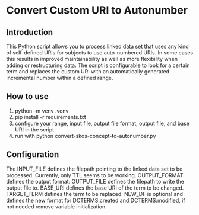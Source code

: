# Convert Custom URI to Autonumber

## Introduction

This Python script allows you to process linked data set that uses any kind of self-defined URIs for subjects to use auto-numbered URIs. In some cases this results in improved maintainability as well as more flexibility when adding or restructuring data. The script is configurable to look for a certain term and replaces the custom URI with an automatically generated incremental number within a defined range. 

## How to use

1. python -m venv .venv
2. pip install -r requirements.txt
3. configure your range, input file, output file format, output file, and base URI in the script
4. run with python convert-skos-concept-to-autonumber.py

## Configuration

The INPUT_FILE defines the filepath pointing to the linked data set to be processed. Currently, only TTL seems to be working. 
OUTPUT_FORMAT defines the output format.
OUTPUT_FILE defines the filepath to write the output file to.
BASE_URI defines the base URI of the term to be changed.
TARGET_TERM defines the term to be replaced. 
NEW_DF is optional and defines the new format for DCTERMS:created and DCTERMS:modified, if not needed remove variable initialization.

